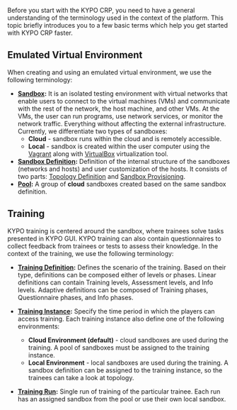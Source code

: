 Before you start with the KYPO CRP, you need to have a general understanding of the terminology used in the context of the platform. This topic briefly introduces you to a few basic terms which help you get started with KYPO CRP faster.

## Emulated Virtual Environment
When creating and using an emulated virtual environment, we use the following terminology:

* **[Sandbox](../../user-guide-advanced/sandboxes/sandboxes-overview/#sandbox):** It is an isolated testing environment with virtual networks that enable users to connect to the virtual machines (VMs) and communicate with the rest of the network, the host machine, and other VMs. At the VMs, the user can run programs, use network services, or monitor the network traffic. Everything without affecting the external infrastructure. Currently, we differentiate two types of sandboxes:
    * **Cloud** - sandbox runs within the cloud and is remotely accessible.
    * **Local** - sandbox is created within the user computer using the [Vagrant](https://www.vagrantup.com/) along with [VirtualBox](https://www.virtualbox.org/) virtualization tool.
* **[Sandbox Definition](../../user-guide-advanced/sandboxes/sandboxes-overview/#sandbox-definition):** Definition of the internal structure of the sandboxes (networks and hosts) and user customization of the hosts. It consists of two parts: [Topology Definition](../../user-guide-advanced/sandboxes/topology-definition/) and [Sandbox Provisioning](../../user-guide-advanced/sandboxes/sandbox-provisioning/).
* **[Pool](../../user-guide-advanced/sandboxes/sandboxes-overview/#pool):** A group of **cloud** sandboxes created based on the same sandbox definition.

## Training
KYPO training is centered around the sandbox, where trainees solve tasks presented in KYPO GUI. KYPO training can also contain questionnaires to collect feedback from trainees or tests to assess their knowledge. In the context of the training, we use the following terminology:

* **[Training Definition](../../user-guide-advanced/trainings/trainings-overview/#training-definition):** Defines the scenario of the training. Based on their type, definitions can be composed either of levels or phases. Linear definitions can contain Training levels, Assessment levels, and Info levels. Adaptive definitions can be composed of Training phases, Questionnaire phases, and Info phases.
* **[Training Instance](../../user-guide-advanced/trainings/trainings-overview/#training-instance):** Specify the time period in which the players can access training. Each training instance also define one of the following environments:

    * **Cloud Environment (default)** - cloud sandboxes are used during the training. A pool of sandboxes must be assigned to the training instance.
    * **Local Environment** - local sandboxes are used during the training. A sandbox definition can be assigned to the training instance, so the trainees can take a look at topology.

* **[Training Run](../../user-guide-advanced/trainings/trainings-overview/#training-run):** Single run of training of the particular trainee. Each run has an assigned sandbox from the pool or use their own local sandbox.
